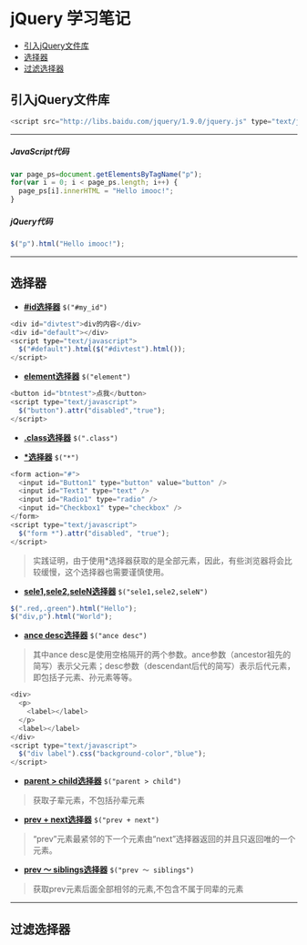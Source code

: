 # jQuery 学习笔记

<!-- MarkdownTOC -->

- [引入jQuery文件库](#引入jquery文件库)
- [选择器](#选择器)
- [过滤选择器](#过滤选择器)

<!-- /MarkdownTOC -->


<a name="引入jquery文件库"></a>
## 引入jQuery文件库
```javascript
<script src="http://libs.baidu.com/jquery/1.9.0/jquery.js" type="text/javascript"></script>
```

***

##### JavaScript代码
```javascript
var page_ps=document.getElementsByTagName("p");
for(var i = 0; i < page_ps.length; i++) {
  page_ps[i].innerHTML = "Hello imooc!";
}
```
##### jQuery代码
```javascript
$("p").html("Hello imooc!");
```

***

<a name="选择器"></a>
## 选择器

- __[#id选择器]()__ `$("#my_id")`
```javascript
<div id="divtest">div的内容</div>
<div id="default"></div>
<script type="text/javascript">
  $("#default").html($("#divtest").html());
</script>
```

- __[element选择器]()__ `$("element")`
```javascript
<button id="btntest">点我</button>
<script type="text/javascript">
  $("button").attr("disabled","true");
</script>
```

- __[.class选择器]()__ `$(".class")`

- __[*选择器]()__ `$("*")`
```javascript
<form action="#">
  <input id="Button1" type="button" value="button" />
  <input id="Text1" type="text" />
  <input id="Radio1" type="radio" />
  <input id="Checkbox1" type="checkbox" />
</form>
<script type="text/javascript">
  $("form *").attr("disabled", "true");
</script>
```
>实践证明，由于使用*选择器获取的是全部元素，因此，有些浏览器将会比较缓慢，这个选择器也需要谨慎使用。

- __[sele1,sele2,seleN选择器]()__ `$("sele1,sele2,seleN")`
```javascript
$(".red,.green").html("Hello");
$("div,p").html("World");
```

- __[ance desc选择器](http://www.imooc.com/code/86)__ `$("ance desc")`
>其中ance desc是使用空格隔开的两个参数。ance参数（ancestor祖先的简写）表示父元素；desc参数（descendant后代的简写）表示后代元素，即包括子元素、孙元素等等。
```javascript
<div>
  <p>
    <label></label>
  </p>
  <label></label>
</div>
<script type="text/javascript">
  $("div label").css("background-color","blue");
</script>
```

- __[parent > child选择器](http://www.imooc.com/code/95)__ `$("parent > child")`
>获取子辈元素，不包括孙辈元素

- __[prev + next选择器]()__ `$("prev + next")`
>“prev”元素最紧邻的下一个元素由“next”选择器返回的并且只返回唯的一个元素。

- __[prev ～ siblings选择器]()__ `$("prev ～ siblings")`
>获取prev元素后面全部相邻的元素,不包含不属于同辈的元素

***

<a name="过滤选择器"></a>
## 过滤选择器
